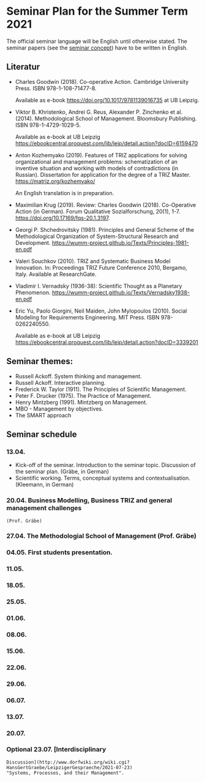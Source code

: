 # Seminar Plan for the Summer Term 2021

The official seminar language will be English until otherwise stated.  The
seminar papers (see the [seminar concept](Seminarconcept.pdf)) have to be
written in English.

## Literatur

* Charles Goodwin (2018). Co-operative Action.  Cambridge University Press.
  ISBN 978-1-108-71477-8.
  
  Available as e-book <https://doi.org/10.1017/9781139016735> at UB Leipzig.

* Viktor B. Khristenko, Andrei G. Reus, Alexander P. Zinchenko et al. (2014).
  Methodological School of Management. Bloomsbury Publishing.  ISBN
  978-1-4729-1029-5.

  Available as e-book at UB Leipzig
  <https://ebookcentral.proquest.com/lib/leip/detail.action?docID=6159470>
  
* Anton Kozhemyako (2019). Features of TRIZ applications for solving
  organizational and management problems: schematization of an inventive
  situation and working with models of contradictions (in Russian).
  Dissertation for application for the degree of a TRIZ Master.
  <https://matriz.org/kozhemyako/>

  An English translation is in preparation.

* Maximilian Krug (2019). Review: Charles Goodwin (2018).
  Co-Operative Action (in German). Forum Qualitative Sozialforschung, 20(1),
  1-7.  <https://doi.org/10.17169/fqs-20.1.3197>.
  
* Georgi P. Shchedrovitsky (1981). Principles and General Scheme of the
  Methodological Organization of System-Structural Research and Development.
  <https://wumm-project.github.io/Texts/Principles-1981-en.pdf>
  
* Valeri Souchkov (2010).  TRIZ and Systematic Business Model Innovation.  In:
  Proceedings TRIZ Future Conference 2010, Bergamo, Italy.  Available at
  ResearchGate.

* Vladimir I. Vernadsky (1936-38): Scientific Thought as a Planetary
  Phenomenon.  <https://wumm-project.github.io/Texts/Vernadsky1938-en.pdf>
  
* Eric Yu, Paolo Giorgini, Neil Maiden, John Mylopoulos (2010).  Social
  Modeling for Requirements Engineering. MIT Press.  ISBN 978-0262240550.
  
  Available as e-book at UB Leipzig
  <https://ebookcentral.proquest.com/lib/leip/detail.action?docID=3339201>

## Seminar themes:
* Russell Ackoff. System thinking and management.
* Russell Ackoff. Interactive planning.
* Frederick W. Taylor (1911).  The Principles of Scientific Management.
* Peter F. Drucker (1975). The Practice of Management.
* Henry Mintzberg (1991). Mintzberg on Management.
* MBO - Management by objectives.
* The SMART approach

## Seminar schedule

### 13.04. 
* Kick-off of the seminar. Introduction to the seminar topic. Discussion of
  the seminar plan. (Gräbe, in German)
* Scientific working. Terms, conceptual systems and contextualisation.
  (Kleemann, in German) 

### 20.04. Business Modelling, Business TRIZ and general management challenges
    (Prof. Gräbe)

### 27.04. The Methodologial School of Management (Prof. Gräbe)

### 04.05. First students presentation.

### 11.05.

### 18.05.

### 25.05.

### 01.06.

### 08.06.

### 15.06.

### 22.06.

### 29.06.

### 06.07.

### 13.07.

### 20.07.

### Optional 23.07. [Interdisciplinary
    Discussion](http://www.dorfwiki.org/wiki.cgi?HansGertGraebe/LeipzigerGespraeche/2021-07-23)
    "Systems, Processes, and their Management".
